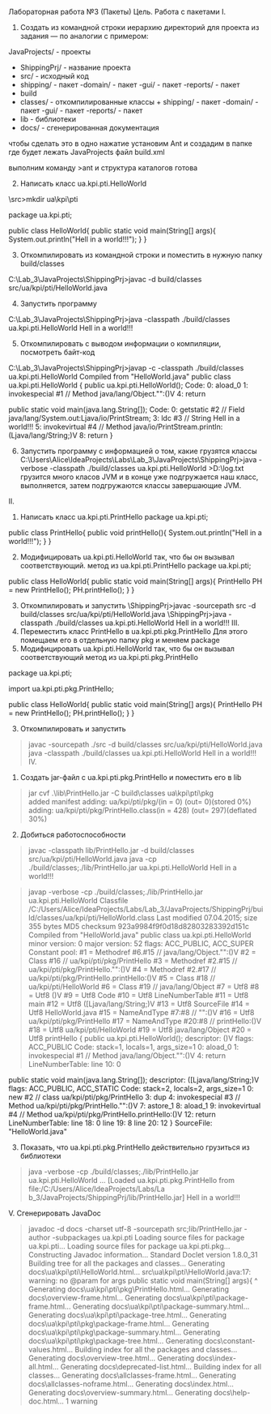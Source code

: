 Лабораторная работа №3 (Пакеты)
Цель. Работа с пакетами
I.
1. Создать из командной строки иерархию директорий для проекта из задания — по аналогии с
примером:

JavaProjects/ - проекты
 + ShippingPrj/ - название проекта
  + src/ - исходный код
   + shipping/ - пакет
    -domain/ - пакет
    -gui/ - пакет
    -reports/ - пакет
  + build
   + classes/ - откомпилированные классы
    + shipping/ - пакет
     -domain/ - пакет
     -gui/ - пакет
     -reports/ - пакет
  + lib - библиотеки
  + docs/ - сгенерированная документация

чтобы сделать это в одно нажатие установим Ant и создадим в папке где будет лежать JavaProjects файл build.xml

выполним команду >ant
и структура каталогов готова

2. Написать класс ua.kpi.pti.HelloWorld

\src>mkdir ua\kpi\pti

 package ua.kpi.pti;

 public class HelloWorld{
 	public static void main(String[] args){
 		System.out.println("Hell in a world!!!");
 	}
 }

3. Откомпилировать из командной строки и поместить в нужную папку build/classes

C:\Lab_3\JavaProjects\ShippingPrj>javac -d build/classes src/ua/kpi/pti/HelloWorld.java

4. Запустить программу

C:\Lab_3\JavaProjects\ShippingPrj>java -classpath ./build/classes ua.kpi.pti.HelloWorld
Hell in a world!!!

5. Откомпилировать с выводом информации о компиляции, посмотреть байт-код

C:\Lab_3\JavaProjects\ShippingPrj>javap -c -classpath ./build/classes ua.kpi.pti.HelloWorld
Compiled from "HelloWorld.java"
public class ua.kpi.pti.HelloWorld {
  public ua.kpi.pti.HelloWorld();
    Code:
       0: aload_0
       1: invokespecial #1                  // Method java/lang/Object."<init>":()V
       4: return

  public static void main(java.lang.String[]);
    Code:
       0: getstatic     #2                  // Field java/lang/System.out:Ljava/io/PrintStream;
       3: ldc           #3                  // String Hell in a world!!!
       5: invokevirtual #4                  // Method java/io/PrintStream.println:(Ljava/lang/String;)V
       8: return
}

6. Запустить программу с информацией о том, какие грузятся классы
C:\Users\Alice\IdeaProjects\Labs\Lab_3\JavaProjects\ShippingPrj>java -verbose -classpath ./build/classes ua.kpi.pti.HelloWorld >D:\log.txt
грузится много класов JVM и в конце уже подгружается наш класс, выполняется, затем подгружаются классы завершающие JVM.

II.
1. Написать класс ua.kpi.pti.PrintHello
 package ua.kpi.pti;

 public class PrintHello{
 	public void printHello(){
 		System.out.println("Hell in a world!!!");
 	}
 }

2. Модифицировать ua.kpi.pti.HelloWorld так, что бы он вызывал соответствующий. метод из ua.kpi.pti.PrintHello
 package ua.kpi.pti;

 public class HelloWorld{
 	public static void main(String[] args){
 		PrintHello PH = new PrintHello();
 		PH.printHello();
 	}
 }

3. Откомпилировать и запустить
\ShippingPrj>javac -sourcepath src -d build/classes src/ua/kpi/pti/HelloWorld.java
\ShippingPrj>java -classpath ./build/classes ua.kpi.pti.HelloWorld
Hell in a world!!!
III.
1. Переместить класс PrintHello в ua.kpi.pti.pkg.PrintHello
Для этого помещаем его в отдельную папку pkg и меняем package
2. Модифицировать ua.kpi.pti.HelloWorld так, что бы он вызывал соответствующий метод из
ua.kpi.pti.pkg.PrintHello
 
 package ua.kpi.pti;

 import ua.kpi.pti.pkg.PrintHello;

 public class HelloWorld{
 	public static void main(String[] args){
 		PrintHello PH = new PrintHello();
 		PH.printHello();
 	}
 }

3. Откомпилировать и запустить
>javac -sourcepath ./src -d build/classes src/ua/kpi/pti/HelloWorld.java
>java -classpath ./build/classes ua.kpi.pti.HelloWorld
Hell in a world!!!
IV.
1. Создать jar-файл с ua.kpi.pti.pkg.PrintHello и поместить его в lib

>jar cvf .\lib\PrintHello.jar -C build\classes ua\kpi\pti\pkg\
added manifest
adding: ua/kpi/pti/pkg/(in = 0) (out= 0)(stored 0%)
adding: ua/kpi/pti/pkg/PrintHello.class(in = 428) (out= 297)(deflated 30%)

2. Добиться работоспособности
>javac -classpath lib/PrintHello.jar -d build/classes src/ua/kpi/pti/HelloWorld.java
>java -cp ./build/classes;./lib/PrintHello.jar ua.kpi.pti.HelloWorld
Hell in a world!!!

>javap -verbose -cp ./build/classes;./lib/PrintHello.jar ua.kpi.pti.HelloWorld
Classfile /C:/Users/Alice/IdeaProjects/Labs/Lab_3/JavaProjects/ShippingPrj/build/classes/ua/kpi/pti/HelloWorld.class
  Last modified 07.04.2015; size 355 bytes
  MD5 checksum 923a9984f9f0d18d82803283392d151c
  Compiled from "HelloWorld.java"
public class ua.kpi.pti.HelloWorld
  minor version: 0
  major version: 52
  flags: ACC_PUBLIC, ACC_SUPER
Constant pool:
   #1 = Methodref          #6.#15         // java/lang/Object."<init>":()V
   #2 = Class              #16            // ua/kpi/pti/pkg/PrintHello
   #3 = Methodref          #2.#15         // ua/kpi/pti/pkg/PrintHello."<init>":()V
   #4 = Methodref          #2.#17         // ua/kpi/pti/pkg/PrintHello.printHello:()V
   #5 = Class              #18            // ua/kpi/pti/HelloWorld
   #6 = Class              #19            // java/lang/Object
   #7 = Utf8               <init>
   #8 = Utf8               ()V
   #9 = Utf8               Code
  #10 = Utf8               LineNumberTable
  #11 = Utf8               main
  #12 = Utf8               ([Ljava/lang/String;)V
  #13 = Utf8               SourceFile
  #14 = Utf8               HelloWorld.java
  #15 = NameAndType        #7:#8          // "<init>":()V
  #16 = Utf8               ua/kpi/pti/pkg/PrintHello
  #17 = NameAndType        #20:#8         // printHello:()V
  #18 = Utf8               ua/kpi/pti/HelloWorld
  #19 = Utf8               java/lang/Object
  #20 = Utf8               printHello
{
  public ua.kpi.pti.HelloWorld();
    descriptor: ()V
    flags: ACC_PUBLIC
    Code:
      stack=1, locals=1, args_size=1
         0: aload_0
         1: invokespecial #1                  // Method java/lang/Object."<init>":()V
         4: return
      LineNumberTable:
        line 10: 0

  public static void main(java.lang.String[]);
    descriptor: ([Ljava/lang/String;)V
    flags: ACC_PUBLIC, ACC_STATIC
    Code:
      stack=2, locals=2, args_size=1
         0: new           #2                  // class ua/kpi/pti/pkg/PrintHello
         3: dup
         4: invokespecial #3                  // Method ua/kpi/pti/pkg/PrintHello."<init>":()V
         7: astore_1
         8: aload_1
         9: invokevirtual #4                  // Method ua/kpi/pti/pkg/PrintHello.printHello:()V
        12: return
      LineNumberTable:
        line 18: 0
        line 19: 8
        line 20: 12
}
SourceFile: "HelloWorld.java"

3. Показать, что ua.kpi.pti.pkg.PrintHello действительно грузиться из библиотеки

>java -verbose -cp ./build/classes;./lib/PrintHello.jar ua.kpi.pti.HelloWorld
...
[Loaded ua.kpi.pti.pkg.PrintHello from file:/C:/Users/Alice/IdeaProjects/Labs/La
b_3/JavaProjects/ShippingPrj/lib/PrintHello.jar]
Hell in a world!!!

V.
Сгенерировать JavaDoc

>javadoc -d docs -charset utf-8  -sourcepath src;lib/PrintHello.jar -author -subpackages ua.kpi.pti
Loading source files for package ua.kpi.pti...
Loading source files for package ua.kpi.pti.pkg...
Constructing Javadoc information...
Standard Doclet version 1.8.0_31
Building tree for all the packages and classes...
Generating docs\ua\kpi\pti\HelloWorld.html...
src\ua\kpi\pti\HelloWorld.java:17: warning: no @param for args
        public static void main(String[] args){
                           ^
Generating docs\ua\kpi\pti\pkg\PrintHello.html...
Generating docs\overview-frame.html...
Generating docs\ua\kpi\pti\package-frame.html...
Generating docs\ua\kpi\pti\package-summary.html...
Generating docs\ua\kpi\pti\package-tree.html...
Generating docs\ua\kpi\pti\pkg\package-frame.html...
Generating docs\ua\kpi\pti\pkg\package-summary.html...
Generating docs\ua\kpi\pti\pkg\package-tree.html...
Generating docs\constant-values.html...
Building index for all the packages and classes...
Generating docs\overview-tree.html...
Generating docs\index-all.html...
Generating docs\deprecated-list.html...
Building index for all classes...
Generating docs\allclasses-frame.html...
Generating docs\allclasses-noframe.html...
Generating docs\index.html...
Generating docs\overview-summary.html...
Generating docs\help-doc.html...
1 warning